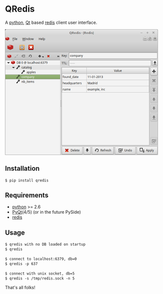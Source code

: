 # QRedis

A [python][py], [Qt][qt] based [redis][redis] client user interface.

![qredis in action](doc/screen1.png)

## Installation

    $ pip install qredis

## Requirements

* [python][py] >= 2.6
* [PyQt][pyqt]\(4/5\) (or in the future PySide)
* [redis][redis-py]

## Usage

    $ qredis with no DB loaded on startup
    $ qredis

    $ connect to localhost:6379, db=0
    $ qredis -p 637

    $ connect with unix socket, db=5
    $ qredis -s /tmp/redis.sock -n 5

That's all folks!

[qt]: http://www.qt.io/
[py]: http://www.python.org/
[pyqt]: http://riverbankcomputing.com/software/pyqt
[redis]: http://redis.io
[redis-py]: https://github.com/andymccurdy/redis-py
